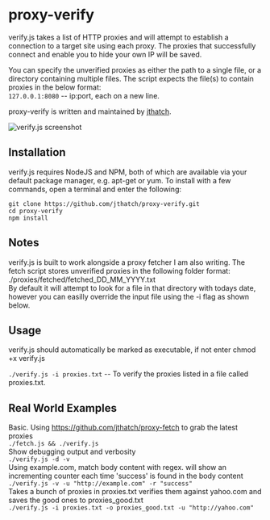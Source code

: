 proxy-verify
================

verify.js takes a list of HTTP proxies and will attempt to establish a connection to a target site using each proxy. The proxies that successfully connect and enable you to hide your own IP will be saved.

You can specify the unverified proxies as either the path to a single file, or a directory containing multiple files. The script expects the file(s) to contain proxies in the below format:  
`127.0.0.1:8080` -- ip:port, each on a new line.

proxy-verify is written and maintained by [jthatch](https://github.com/jthatch).

![verify.js screenshot](http://wireside.co.uk/verify-screenshot.png)

## Installation
verify.js requires NodeJS and NPM, both of which are available via your default package manager, e.g. apt-get or yum. To install with a few commands, open a terminal and enter the following:
```
git clone https://github.com/jthatch/proxy-verify.git  
cd proxy-verify
npm install
```

## Notes
verify.js is built to work alongside a proxy fetcher I am also writing. The fetch script stores unverified proxies in the following folder format: ./proxies/fetched/fetched_DD_MM_YYYY.txt  
By default it will attempt to look for a file in that directory with todays date, however you can easilly override the input file using the -i flag as shown below.

## Usage
verify.js should automatically be marked as executable, if not enter chmod +x verify.js

`./verify.js -i proxies.txt`
-- To verify the proxies listed in a file called proxies.txt.


## Real World Examples
Basic. Using https://github.com/jthatch/proxy-fetch to grab the latest proxies  
`./fetch.js && ./verify.js`  
Show debugging output and verbosity  
`./verify.js -d -v`  
Using example.com, match body content with regex. will show an incrementing counter each time 'success' is found in the body content   
`./verify.js -v -u "http://example.com" -r "success"`  
Takes a bunch of proxies in proxies.txt verifies them against yahoo.com and saves the good ones to  proxies_good.txt  
`./verify.js -i proxies.txt -o proxies_good.txt -u "http://yahoo.com"`  
